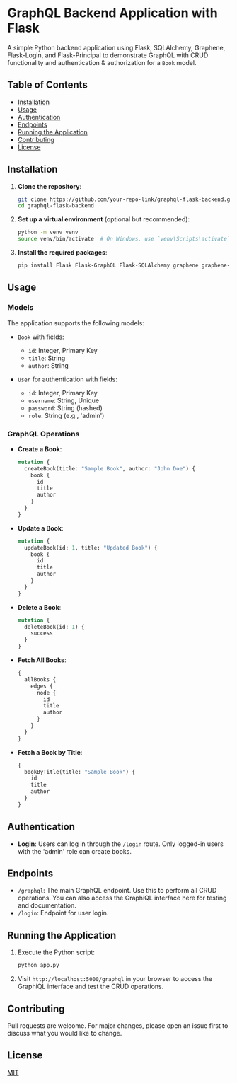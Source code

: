 # GraphQL Backend Application with Flask

A simple Python backend application using Flask, SQLAlchemy, Graphene, Flask-Login, and Flask-Principal to demonstrate GraphQL with CRUD functionality and authentication & authorization for a `Book` model.

## Table of Contents

- [Installation](#installation)
- [Usage](#usage)
- [Authentication](#authentication)
- [Endpoints](#endpoints)
- [Running the Application](#running-the-application)
- [Contributing](#contributing)
- [License](#license)

## Installation

1. **Clone the repository**:
   ```bash
   git clone https://github.com/your-repo-link/graphql-flask-backend.git
   cd graphql-flask-backend
   ```

2. **Set up a virtual environment** (optional but recommended):
   ```bash
   python -m venv venv
   source venv/bin/activate  # On Windows, use `venv\Scripts\activate`
   ```

3. **Install the required packages**:
   ```bash
   pip install Flask Flask-GraphQL Flask-SQLAlchemy graphene graphene-sqlalchemy Flask-Login Flask-Principal
   ```

## Usage

### Models

The application supports the following models:

- `Book` with fields:
  - `id`: Integer, Primary Key
  - `title`: String
  - `author`: String

- `User` for authentication with fields:
  - `id`: Integer, Primary Key
  - `username`: String, Unique
  - `password`: String (hashed)
  - `role`: String (e.g., 'admin')

### GraphQL Operations

- **Create a Book**:
  ```graphql
  mutation {
    createBook(title: "Sample Book", author: "John Doe") {
      book {
        id
        title
        author
      }
    }
  }
  ```

- **Update a Book**:
  ```graphql
  mutation {
    updateBook(id: 1, title: "Updated Book") {
      book {
        id
        title
        author
      }
    }
  }
  ```

- **Delete a Book**:
  ```graphql
  mutation {
    deleteBook(id: 1) {
      success
    }
  }
  ```

- **Fetch All Books**:
  ```graphql
  {
    allBooks {
      edges {
        node {
          id
          title
          author
        }
      }
    }
  }
  ```

- **Fetch a Book by Title**:
  ```graphql
  {
    bookByTitle(title: "Sample Book") {
      id
      title
      author
    }
  }
  ```

## Authentication

- **Login**:
  Users can log in through the `/login` route. Only logged-in users with the 'admin' role can create books.

## Endpoints

- `/graphql`: The main GraphQL endpoint. Use this to perform all CRUD operations. You can also access the GraphiQL interface here for testing and documentation.
- `/login`: Endpoint for user login.

## Running the Application

1. Execute the Python script:
   ```bash
   python app.py
   ```

2. Visit `http://localhost:5000/graphql` in your browser to access the GraphiQL interface and test the CRUD operations.

## Contributing

Pull requests are welcome. For major changes, please open an issue first to discuss what you would like to change.

## License

[MIT](https://choosealicense.com/licenses/mit/)
